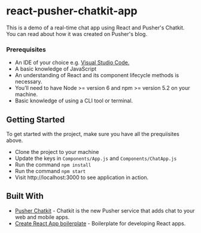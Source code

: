 # react-pusher-chatkit-app

This is a demo of a real-time chat app using React and Pusher's Chatkit. You can read about how it was created on Pusher's blog.

### Prerequisites

* An IDE of your choice e.g. [Visual Studio Code.](https://code.visualstudio.com/)
* A basic knowledge of JavaScript
* An understanding of React and its component lifecycle methods is necessary.
* You’ll need to have Node >= version 6 and npm >= version 5.2 on your machine.
* Basic knowledge of using a CLI tool or terminal.

## Getting Started

To get started with the project, make sure you have all the prequiisites above.

* Clone the project to your machine
* Update the keys in `Components/App.js` and `Components/ChatApp.js`
* Run the command `npm install`
* Run the command `npm start`
* Visit http://localhost:3000 to see application in action.

## Built With

* [Pusher Chatkit](https://pusher.com/chatkit) - Chatkit is the new Pusher service that adds chat to your web and mobile apps.
* [Create React App boilerplate](https://reactjs.org/docs/create-a-new-react-app.html#create-react-app) - Boilerplate for developing React apps.
